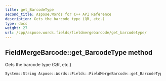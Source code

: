 ```yaml
---
title: get_BarcodeType
second_title: Aspose.Words for C++ API Reference
description: Gets the barcode type (QR, etc.)
type: docs
weight: 27
url: /cpp/aspose.words.fields/fieldmergebarcode/get_barcodetype/
---
```

## FieldMergeBarcode::get_BarcodeType method


Gets the barcode type (QR, etc.)

```cpp
System::String Aspose::Words::Fields::FieldMergeBarcode::get_BarcodeType()
```

